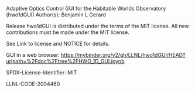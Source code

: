 Adaptive Optics Control GUI for the Habitable Worlds Observatory (hwo1dGUI)
Author(s): Benjamin L Gerard

Release
hwo1dGUI is distributed under the terms of the MIT license. All new contributions must be made under the MIT license.

See Link to license and NOTICE for details.

GUI in a web browser: https://mybinder.org/v2/gh/LLNL/hwo1dGUI/HEAD?urlpath=%2Fdoc%2Ftree%2FHWO_1D_GUI.ipynb

SPDX-License-Identifier: MIT

LLNL-CODE-2004460
